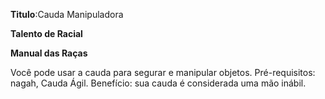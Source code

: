 **Titulo**:Cauda Manipuladora

**Talento de Racial**

**Manual das Raças**

 Você pode usar a cauda para segurar e manipular objetos. Pré-requisitos: nagah, Cauda Ágil. Benefício: sua cauda é considerada uma mão inábil.